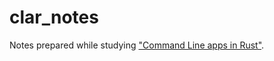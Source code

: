 # clar_notes
Notes prepared while studying ["Command Line apps in Rust"](https://rust-lang-nursery.github.io/cli-wg/index.html). 
